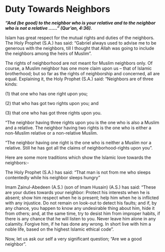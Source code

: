 Duty Towards Neighbors
======================

***“And (be good) to the neighbor who is your relative and to the
neighbor who is not a relative ……” (Qur’an, 4:36).***

Islam has great respect for the mutual rights and duties of the
neighbors. The Holy Prophet (S.A.) has said: “Gabriel always used to
advise me to be generous with the neighbors, till I thought that Allah
was going to include the neighbors among the heirs of Muslim”.

The rights of neighborhood are not meant for Muslim neighbors only. Of
course, a Muslim neighbor has one more claim upon us – that of Islamic
brotherhood; but so far as the rights of neighborship and concerned, all
are equal. Explaining it, the Holy Prophet (S.A.) said: “Neighbors are
of three kinds:

(1) that one who has one right upon you;

(2) that who has got two rights upon you; and

(3) that one who has got three rights upon you.

“The neighbor having three rights upon you is the one who is also a
Muslim and a relative. The neighbor having two rights is the one who is
either a non-Muslim relative or a non-relative Muslim.

“The neighbor having one right is the one who is neither a Muslim nor a
relative. Still he has got all the claims of neighborhood-rights upon
you”.

Here are some more traditions which show the Islamic love towards the
neighbors:-

The Holy Prophet (S.A.) has said: “That man is not from me who sleeps
contentedly while his neighbor sleeps hungry”

Imam Zainul-Abedeen (A.S.) (son of Imam Husain) (A.S.) has said: “These
are your duties towards your neighbor: Protect his interests when he is
absent; show him respect when he is present; help him when he is
inflicted with any injustice. Do not remain on look-out to detect his
faults; and if, by any chance, you happen to know any undesirable thing
about him, hide it from others; and, at the same time, try to desist him
from improper habits, if there is any chance that he will listen to you.
Never leave him alone in any calamity. Forgive him, if he has done any
wrong. In short live with him a noble life, based on the highest Islamic
ethical code”.

Now, let us ask our self a very significant question; “Are we a good
neighbor”.


